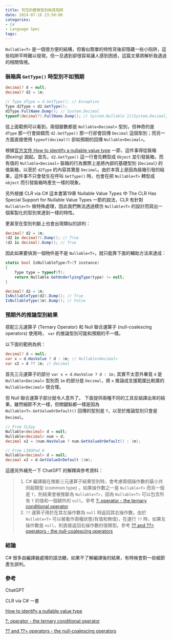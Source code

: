 ```yaml
---
title: 可空的實質型別與其陷阱
date: 2024-07-16 23:50:00
categories:
- C#
- Language Spec
tags:
---
```


`Nullable<T>` 是一個很方便的結構，但看似簡單的特性背後卻隱藏一些小陷阱，這些陷阱平時難以發現，但一旦遇到卻很容易讓人感到困惑，這篇文章將解析我遇過的相關情境。

<!--more-->

### 裝箱與 `GetType()` 時型別不如預期
``` csharp
decimal? d = null;
decimal? d2 = 1m;

// Type dType = d.GetType(); // Exception
Type d2Type = d2.GetType();
d2Type.FullName.Dump(); // System.Decimal
typeof(decimal?).FullName.Dump(); // System.Nullable`1[[System.Decimal, System.Private.CoreLib, Version=8.0.0.0, Culture=neutral, PublicKeyToken=7cec85d7bea7798e]]
```

從上面範例可以看到，兩個變數都是 `Nullable<Decimal>` 型別，但神奇的是 `dType` 那一行會拋錯而 `d2.GetType()` 那一行卻會回傳 `Decimal` 這個型別；而另一方面直接使用 `typeof(decimal?)` 卻如預期的回傳 `Nullable<Decimal>`。  

根據[官方文件 How to identify a nullable value type](https://learn.microsoft.com/en-us/dotnet/csharp/language-reference/builtin-types/nullable-value-types#how-to-identify-a-nullable-value-type) 一節，這件事得從裝箱 (Boxing) 說起。首先，`d2.GetType()` 這一行會先轉型成 `Object` 並引發裝箱，而有值的 `Nullable<Decimal>` 裝箱的行為實際上是將內部的基礎型別 (`Decimal`) 的值裝箱，以至於 `d2Type` 的內容其實是 `Decimal`。由於本質上是因為裝箱引發的結果，這件事不只會發生在呼叫 `GetType()` 時，也會在把 `Nullable<T>` 轉型成 `object` 而引發裝箱時產生一樣的現象。  

另外根據 CLR via C# 這本書第19章 Nullable Value Types 中 The CLR Has Special Support for Nullable Value Types 一節的說法，CLR 有針對 `Nullable<T>` 做特殊處理，因此我們無法透過模仿 `Nullable<T>` 的設計而寫出一個客製化的型別來達到一樣的特性。  

更甚至在型別判斷上也會出現類似的誤判：
``` csharp
decimal? d2 = 1m;
(d2 is decimal?).Dump(); // True
(d2 is decimal).Dump(); // True
```

因此如果要偵測一個物件是不是 `Nullable<T>`，就只能靠下面的輔助方法來達成：
``` csharp
static bool IsNullableType<T>(T instance)
{
    Type type = typeof(T);
    return Nullable.GetUnderlyingType(type) != null;
}

decimal? d2 = 1m;
IsNullableType(d2).Dump(); // True
IsNullableType(1m).Dump(); // False
```

### 預期外的推論型別結果
搭配三元運算子 (Ternary Operator) 和 Null 聯合運算子 (null-coalescing operators) 使用時， `var` 的推論型別可能和預期的不一樣。  

以下面的範例為例：
``` csharp
decimal? d = null;
var x = d.HasValue ? d : 1m; // Nullable<Decimal>
var x2 = d ?? 1m; // Decimal
```

首先三元運算子的部分 `var x = d.HasValue ? d : 1m;` 其實不太意外畢竟 `d` 是 `Nullable<Decimal>` 型別而 `1m` 的部分是 `Decimal`，將 `x` 推論成支援範圍比較廣的 `Nullable<Decimal>` 很合理。  

但 Null 聯合運算子部分就令人意外了。 下面提供兩種不同的工具反組譯出來的結果，雖然細節不大一樣，但關鍵點都一樣是因為 `Nullable<T>.GetValueOrDefault()` 回傳的型別是 `T`，以至於推論型別只會是 `Decimal`。  
``` csharp
// From ILSpy
Nullable<decimal> d = null;
Nullable<decimal> num = d;
decimal x2 = (num.HasValue ? num.GetValueOrDefault() : 1m);

// From LINQPad 8
Nullable<decimal> d = null;
decimal x2 = d.GetValueOrDefault (1m);
```

這邊另外補充一下 ChatGPT 的解釋與參考資料：
> 1. C# 編譯器在推斷三元運算子結果型別時，會考慮兩個操作數的最小共同超類型 (common type) 。如果操作數之一是 `Nullable<T>` 而另一個是 `T`，則結果會被推斷為 `Nullable<T>`，因為 `Nullable<T>` 可以包含所有 `T` 的值和一個額外的 `null`。參考 [?: operator - the ternary conditional operator](https://learn.microsoft.com/en-us/dotnet/csharp/language-reference/operators/conditional-operator)  
> 2. `??` 運算子用於在其左操作數為 `null` 時返回其右操作數。由於 `Nullable<T>` 可以被看作兩種狀態(有值和無值)，在運行 `??` 時，如果左操作數是 `null`，則直接返回右操作數的值類型。參考 [?? and ??= operators - the null-coalescing operators](https://learn.microsoft.com/en-us/dotnet/csharp/language-reference/operators/null-coalescing-operator)

### 結論
C# 很多由編譯器處理的語法糖，如果不了解編譯後的結果，有時候會對一些細節產生誤判。

### 參考
ChatGPT  

CLR via C# 一書

[How to identify a nullable value type](https://learn.microsoft.com/en-us/dotnet/csharp/language-reference/builtin-types/nullable-value-types#how-to-identify-a-nullable-value-type)  

[?: operator - the ternary conditional operator](https://learn.microsoft.com/en-us/dotnet/csharp/language-reference/operators/conditional-operator)  

[?? and ??= operators - the null-coalescing operators](https://learn.microsoft.com/en-us/dotnet/csharp/language-reference/operators/null-coalescing-operator)  